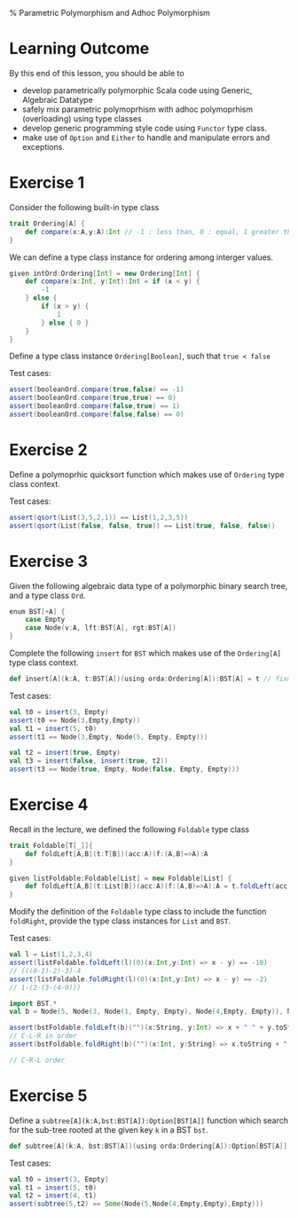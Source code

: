 % Parametric Polymorphism and Adhoc Polymorphism 


# Learning Outcome

By this end of this lesson, you should be able to 

* develop parametrically polymorphic Scala code using Generic, Algebraic Datatype
* safely mix parametric polymoprhism with adhoc polymoprhism (overloading) using type classes 
* develop generic programming style code using `Functor` type class.
* make use of `Option` and `Either` to handle and manipulate errors and exceptions. 

# Exercise 1

Consider the following built-in type class 

```scala
trait Ordering[A] { 
    def compare(x:A,y:A):Int // -1 : less than, 0 : equal, 1 greater than
}
```

We can define a type class instance for ordering among interger values.

```scala
given intOrd:Ordering[Int] = new Ordering[Int] {
    def compare(x:Int, y:Int):Int = if (x < y) {
        -1
    } else {
        if (x > y) {
            1
        } else { 0 }
    }
}
```

Define a type class instance `Ordering[Boolean]`, such that `true < false`

Test cases:
```scala
assert(booleanOrd.compare(true,false) == -1)
assert(booleanOrd.compare(true,true) == 0)
assert(booleanOrd.compare(false,true) == 1)
assert(booleanOrd.compare(false,false) == 0)
```



# Exercise 2

Define a polymoprhic quicksort function which makes use of `Ordering` type class context.


Test cases:

```scala
assert(qsort(List(3,5,2,1)) == List(1,2,3,5))
assert(qsort(List(false, false, true)) == List(true, false, false))
```


# Exercise 3

Given the following algebraic data type of a polymorphic binary search tree, and a type class `Ord`. 

```scala
enum BST[+A] {
    case Empty
    case Node(v:A, lft:BST[A], rgt:BST[A])
}
```

Complete the following `insert` for `BST` which makes use of the `Ordering[A]` type class context.

```scala
def insert[A](k:A, t:BST[A])(using orda:Ordering[A]):BST[A] = t // fixme
```

Test cases:

```scala
val t0 = insert(3, Empty)
assert(t0 == Node(3,Empty,Empty))
val t1 = insert(5, t0)
assert(t1 == Node(3,Empty, Node(5, Empty, Empty)))

val t2 = insert(true, Empty)
val t3 = insert(false, insert(true, t2))
assert(t3 == Node(true, Empty, Node(false, Empty, Empty)))
```


# Exercise 4

Recall in the lecture, we defined the following `Foldable` type class

```scala
trait Foldable[T[_]]{
    def foldLeft[A,B](t:T[B])(acc:A)(f:(A,B)=>A):A
}

given listFoldable:Foldable[List] = new Foldable[List] {
    def foldLeft[A,B](t:List[B])(acc:A)(f:(A,B)=>A):A = t.foldLeft(acc)(f)
}
```

Modify the definition of the `Foldable` type class to include the function `foldRight`, provide the type class instances for `List` and `BST`.


Test cases:

```scala
val l = List(1,2,3,4)
assert(listFoldable.foldLeft(l)(0)(x:Int,y:Int) => x - y) == -10)
// (((0-1)-2)-3)-4
assert(listFoldable.foldRight(l)(0)(x:Int,y:Int) => x - y) == -2)
// 1-(2-(3-(4-0)))

import BST.*
val b = Node(5, Node(3, Node(1, Empty, Empty), Node(4,Empty, Empty)), Node(7, Empty, Empty))

assert(bstFoldable.foldLeft(b)("")(x:String, y:Int) => x + " " + y.toString)  == " 5 3 1 4 7")
// C-L-R in order
assert(bstFoldable.foldRight(b)("")(x:Int, y:String) => x.toString + " " + y)  == "5 7 3 4 1 ")

// C-R-L order
```



# Exercise 5

Define a `subtree[A](k:A,bst:BST[A]):Option[BST[A]]` function which search for the sub-tree rooted at the given key `k` in a BST `bst`.

```scala
def subtree[A](k:A, bst:BST[A])(using orda:Ordering[A]):Option[BST[A]] = None // TODO: fixme
```
Test cases:

```scala
val t0 = insert(3, Empty)
val t1 = insert(5, t0)
val t2 = insert(4, t1)
assert(subtree(5,t2) == Some(Node(5,Node(4,Empty,Empty),Empty)))
```
